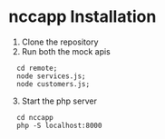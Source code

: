 # nccapp Installation
1. Clone the repository
2. Run both the mock apis
```
  cd remote;
  node services.js;
  node customers.js;
```
3. Start the php server
```
  cd nccapp
  php -S localhost:8000
```
